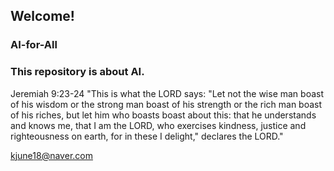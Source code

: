 ## Welcome!
### AI-for-All
### This repository is about AI.

Jeremiah 9:23-24 "This is what the LORD says: "Let not the wise man boast of his wisdom or the strong man boast of his strength or the rich man boast of his riches, but let him who boasts boast about this: that he understands and knows me, that I am the LORD, who exercises kindness, justice and righteousness on earth, for in these I delight," declares the LORD."

kjune18@naver.com
